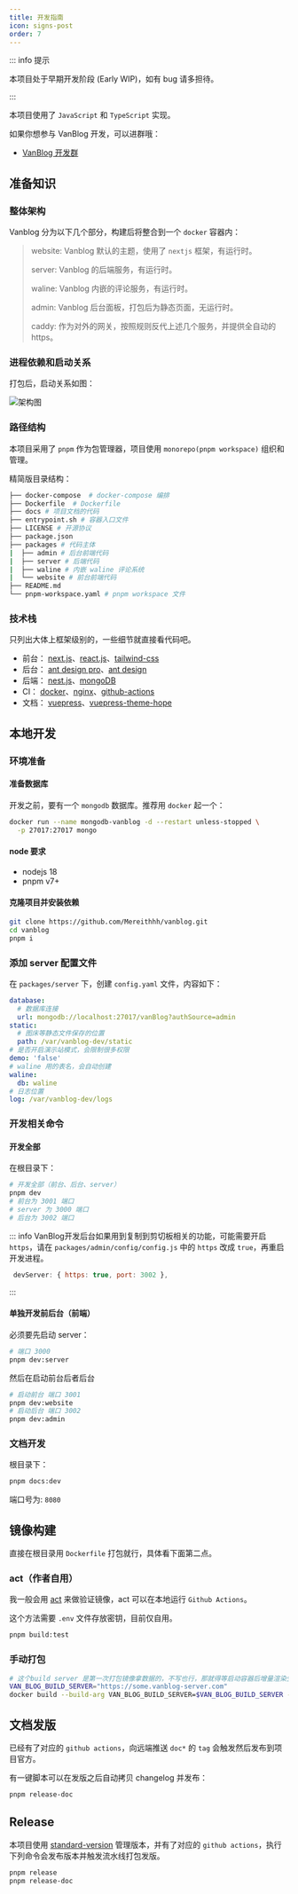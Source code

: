 ```yaml
---
title: 开发指南
icon: signs-post
order: 7
---
```


::: info 提示

本项目处于早期开发阶段 (Early WIP)，如有 bug 请多担待。

:::

本项目使用了 `JavaScript` 和 `TypeScript` 实现。

如果你想参与 VanBlog 开发，可以进群哦：

- [VanBlog 开发群](https://jq.qq.com/?_wv=1027&k=mf2CguM8)

## 准备知识

### 整体架构

Vanblog 分为以下几个部分，构建后将整合到一个 `docker` 容器内：

> website: Vanblog 默认的主题，使用了 `nextjs` 框架，有运行时。
>
> server: Vanblog 的后端服务，有运行时。
>
> waline: Vanblog 内嵌的评论服务，有运行时。
>
> admin: Vanblog 后台面板，打包后为静态页面，无运行时。
>
> caddy: 作为对外的网关，按照规则反代上述几个服务，并提供全自动的 https。

### 进程依赖和启动关系

打包后，启动关系如图：

![架构图](./assets/vanblog.svg)

### 路径结构

本项目采用了 `pnpm` 作为包管理器，项目使用 `monorepo(pnpm workspace)` 组织和管理。

精简版目录结构：

```bash
├── docker-compose  # docker-compose 编排
├── Dockerfile  # Dockerfile
├── docs # 项目文档的代码
├── entrypoint.sh # 容器入口文件
├── LICENSE # 开源协议
├── package.json
├── packages # 代码主体
|  ├── admin # 后台前端代码
|  ├── server # 后端代码
|  ├── waline # 内嵌 waline 评论系统
|  └── website # 前台前端代码
├── README.md
└── pnpm-workspace.yaml # pnpm workspace 文件
```

### 技术栈

只列出大体上框架级别的，一些细节就直接看代码吧。

- 前台： [next.js](https://nextjs.org/)、[react.js](https://reactjs.org/)、[tailwind-css](https://tailwindcss.com/)
- 后台： [ant design pro](https://pro.ant.design/zh-CN/)、[ant design](https://ant.design/)
- 后端： [nest.js](https://nestjs.com/)、[mongoDB](https://www.mongodb.com/)
- CI： [docker](https://www.docker.com/)、[nginx](https://www.nginx.com/)、[github-actions](https://docs.github.com/cn/actions)
- 文档： [vuepress](https://vuejs.press/zh/)、[vuepress-theme-hope](https://theme-hope.vuejs.press/zh/)

## 本地开发

### 环境准备

#### 准备数据库

开发之前，要有一个 `mongodb` 数据库。推荐用 `docker` 起一个：

```bash
docker run --name mongodb-vanblog -d --restart unless-stopped \
  -p 27017:27017 mongo
```

#### node 要求

- nodejs 18
- pnpm v7+

#### 克隆项目并安装依赖

```bash
git clone https://github.com/Mereithhh/vanblog.git
cd vanblog
pnpm i
```

### 添加 server 配置文件

在 `packages/server` 下，创建 `config.yaml` 文件，内容如下：

```yaml
database:
  # 数据库连接
  url: mongodb://localhost:27017/vanBlog?authSource=admin
static:
  # 图床等静态文件保存的位置
  path: /var/vanblog-dev/static
# 是否开启演示站模式，会限制很多权限
demo: 'false'
# waline 用的表名，会自动创建
waline:
  db: waline
# 日志位置
log: /var/vanblog-dev/logs
```

### 开发相关命令

#### 开发全部

在根目录下：

```bash
# 开发全部（前台、后台、server）
pnpm dev
# 前台为 3001 端口
# server 为 3000 端口
# 后台为 3002 端口
```

::: info VanBlog开发后台如果用到复制到剪切板相关的功能，可能需要开启 `https`，请在 `packages/admin/config/config.js` 中的 `https` 改成 `true`，再重启开发进程。

```js
 devServer: { https: true, port: 3002 },
```

:::

#### 单独开发前后台（前端）

必须要先启动 server：

```bash
# 端口 3000
pnpm dev:server
```

然后在启动前台后者后台

```bash
# 启动前台 端口 3001
pnpm dev:website
# 启动后台 端口 3002
pnpm dev:admin
```

### 文档开发

根目录下：

```bash
pnpm docs:dev
```

端口号为: `8080`

## 镜像构建

直接在根目录用 `Dockerfile` 打包就行，具体看下面第二点。

### act（作者自用）

我一般会用 [act](https://github.com/nektos/act) 来做验证镜像，act 可以在本地运行 `Github Actions`。

这个方法需要 `.env` 文件存放密钥，目前仅自用。

```bash
pnpm build:test
```

### 手动打包

```bash
# 这个build server 是第一次打包镜像拿数据的，不写也行，那就得等启动容器后增量渲染生效了。
VAN_BLOG_BUILD_SERVER="https://some.vanblog-server.com"
docker build --build-arg VAN_BLOG_BUILD_SERVER=$VAN_BLOG_BUILD_SERVER -t mereith/van-blog:test .
```

## 文档发版

已经有了对应的 `github actions`，向远端推送 `doc*` 的 `tag` 会触发然后发布到项目官方。

有一键脚本可以在发版之后自动拷贝 changelog 并发布：

```bash
pnpm release-doc
```

## Release

本项目使用 [standard-version](https://github.com/conventional-changelog/standard-version) 管理版本，并有了对应的 `github actions`，执行下列命令会发布版本并触发流水线打包发版。

```bash
pnpm release
pnpm release-doc
```
